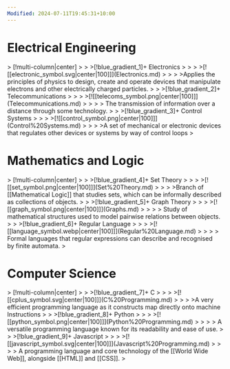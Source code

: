 ```yaml
---
Modified: 2024-07-11T19:45:31+10:00
---
```

<h1 class="gradient-1">Electrical Engineering</h2>
> [!multi-column|center]
> 
> >[!blue_gradient_1]+   Electronics
> >
> >[![[electronic_symbol.svg|center|100]]](Electronics.md)
> >
> >Applies the principles of physics to design, create and operate devices that manipulate electrons and other electrically charged particles.
> 
> >[!blue_gradient_2]+ Telecommunications
> >
> >[![[telecoms_symbol.png|center|100]]](Telecommunications.md)
> >
> > The transmission of information over a distance through some technology.
> 
> >[!blue_gradient_3]+   Control Systems
> >
> >[![[control_symbol.png|center|100]]](Control%20Systems.md)
> >
> >A set of mechanical or electronic devices that regulates other devices or systems by way of control loops
> 

<h1 class="gradient-1">Mathematics and Logic</h2>
> [!multi-column|center]
> 
> >[!blue_gradient_4]+   Set Theory
> >
> >[![[set_symbol.png|center|100]]](Set%20Theory.md)
> >
> >Branch of [[Mathematical Logic]] that studies sets, which can be informally described as collections of objects.
> 
> >[!blue_gradient_5]+ Graph Theory
> >
> >[![[graph_symbol.png|center|100]]](Graphs.md)
> >
> > Study of mathematical structures used to model pairwise relations between objects.
> 
> >[!blue_gradient_6]+   Regular Language
> >
> >[![[language_symbol.webp|center|100]]](Regular%20Language.md)
> >
> > Formal languages that regular expressions can describe and recognised by finite automata.
> 

<h1 class="gradient-1">Computer Science</h2>
> [!multi-column|center]
> 
> >[!blue_gradient_7]+   C
> >
> >[![[cplus_symbol.svg|center|100]]](C%20Programming.md)
> >
> >A very efficient programming language as it constructs map directly onto machine Instructions
> 
> >[!blue_gradient_8]+ Python
> >
> >[![[python_symbol.png|center|100]]](Python%20Programming.md)
> >
> > A versatile programming language known for its readability and ease of use.
> 
> >[!blue_gradient_9]+   Javascript
> >
> >[![[javascript_symbol.svg|center|100]]](Javascript%20Programming.md)
> >
> > A programming language and core technology of the [[World Wide Web]], alongside [[HTML]] and [[CSS]]. 
> 